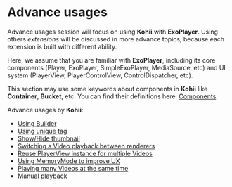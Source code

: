 # Advance usages

Advance usages session will focus on using **Kohii** with **ExoPlayer**. Using others _extensions_ will be discussed in more advance topics, because each extension is built with different ability.

Here, we assume that you are familiar with **ExoPlayer**, including its core components (Player, ExoPlayer, SimpleExoPlayer, MediaSource, etc) and UI system (PlayerView, PlayerControlView, ControlDispatcher, etc).

This section may use some keywords about components in **Kohii** like **Container**, **Bucket**, etc. You can find their definitions here: [Components](../../customize/terms).

Advance usages by **Kohii**:

- [Using Builder](advance/builder.md)
- [Using unique tag](advance/unique-tag.md)
- [Show/Hide thumbnail](advance/thumbnail.md)
- [Switching a Video playback between renderers](advance/switch-renderer.md)
- [Reuse PlayerView instance for multiple Videos](advance/reuse-renderer-instance.md)
- [Using MemoryMode to improve UX](advance/memory-mode.md)
- [Playing many Videos at the same time](advance/multiple-playbacks.md)
- [Manual playback](advance/manual-playback.md)
